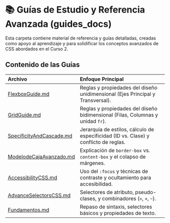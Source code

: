 # 📚 Guías de Estudio y Referencia Avanzada (guides_docs)

Esta carpeta contiene material de referencia y guías detalladas, creadas como apoyo al aprendizaje y para solidificar los conceptos avanzados de CSS abordados en el Curso 2.

## Contenido de las Guías

| Archivo | Enfoque Principal |
| :--- | :--- |
| [FlexboxGuide.md](FlexboxGuide.md) | Reglas y propiedades del diseño unidimensional (Ejes Principal y Transversal). |
| [GridGuide.md](GridGuide.md) | Reglas y propiedades del diseño bidimensional (Filas, Columnas y unidad `fr`). |
| [SpecificityAndCascade.md](SpecificityAndCascade.md) | Jerarquía de estilos, cálculo de especificidad (ID vs. Clase) y conflicto de reglas. |
| [ModelodeCajaAvanzado.md](ModelodeCajaAvanzado.md) | Explicación de `border-box` vs. `content-box` y el colapso de márgenes. |
| [AccessibilityCSS.md](AccessibilityCSS.md) | Uso del `:focus` y técnicas de contraste y ocultamiento para accesibilidad. |
| [AdvanceSelectorsCSS.md](AdvanceSelectorsCSS.md) | Selectores de atributo, pseudo-clases, y combinadores (`>`, `+`, `~`). |
| [Fundamentos.md](Fundamentos.md) | Repaso de sintaxis, selectores básicos y propiedades de texto. |
